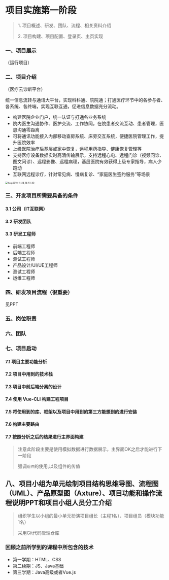 # 项目实施第一阶段

> 1\. 项目概述、研发、团队、流程、相关资料介绍
>
> 2\. 项目构建、项目配置、登录页、主页实现

### 一、项目展示

（运行项目）

### 二、项目介绍

（医疗云诊断平台）

统一信息流转与通讯大平台，实现科科通、院院通；打通医疗环节中的各参与者、各系统、各终端，实现互联互通，促进信息数据充分流动。

- 构建医院企业门户，统一认证与打通各业务系统
- 院内医生沟通协作、医护交流、工作协同，在院患者交流互动、患者管理，医患沟通零距离
- 可将通讯功能接入内部移动查房系统、床旁交互系统，便捷医院管理工作，提升医院效率
- 上级医院治疗后基层或家中恢复，远程用药指导、健康恢复管理等
- 支持医疗设备数据实时高清传输展示，支持远程心电、远程门诊（视频问诊、图文问诊）、远程影像、远程病理，基层医院有效获得上级专家指导，病人少跑动
- 互联网远程诊疗，针对常见病、慢病复诊、“家庭医生签约服务”等场景

<img src="/Users/box/Desktop/打造前程/文档资料编写/images/Xnip2019-11-24_14-51-30.png" alt="Xnip2019-11-24_14-51-30" style="zoom: 50%;" />

### 三、开发项目所需要具备的条件

#### 3.1 公司（IT互联网）



#### 3.2 研发团队



#### 3.3 研发工程师

+ 前端工程师
+ 后端工程师
+ 测试工程师
+ 产品设计/UI/UE工程师
+ 测试工程师
+ 运维工程师

### 四、研发项目流程（很重要）

见PPT

### 五、岗位职责

### 六、团队

### 七、项目启动

#### 7.1 项目主要功能分析

#### 7.2 项目中用到的技术栈

#### 7.3 项目中前后端分离的设计

#### 7.4 使用 Vue-CLI 构建工程项目

#### 7.5 将使用到的库、框架以及项目中用到的第三方能想到的进行安装

#### 7.6 构建主要路由

#### 7.7 按照分析之后的结果进行主界面构建

> 注意此阶段主要是使用模拟数据进行数据展示，主界面OK之后才能进行下一阶段
>
> 强调`组件`的使用,以及组件的传值



## 八、项目小组为单元绘制项目结构思维导图、流程图（UML）、产品原型图（Axture）、项目功能和操作流程说明PPT和项目小组人员分工介绍

> 组织学生以小组的最小单元扮演项目组长（主程1名）、项目组员（模块功能1名）
>
> 采用Git代码管理仓库



### 回顾之前所学到的课程中所包含的技术

+ 第一学期：HTML、CSS
+ 第二续期：JS、Java基础
+ 第三学期：Java高级或者Vue.js



